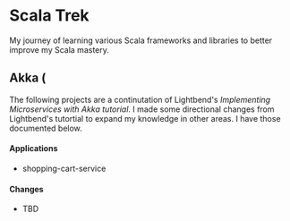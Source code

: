 # Scala Trek
My journey of learning various Scala frameworks and libraries to better improve my Scala mastery.

## Akka (

The following projects are a continutation of Lightbend's *Implementing Microservices with Akka tutorial*.  I made some directional changes from Lightbend's tutortial to expand my knowledge in other areas.  I have those documented below.

#### Applications
- shopping-cart-service

#### Changes
- TBD
